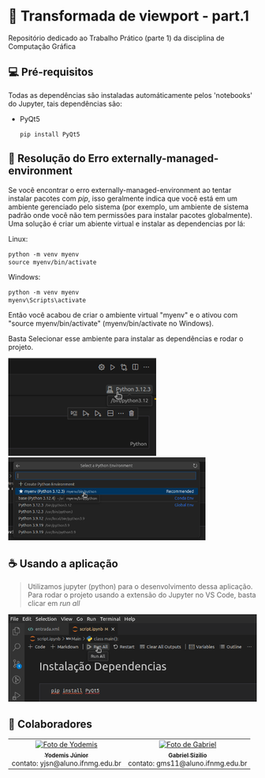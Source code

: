 # 🚀 Transformada de viewport - part.1
Repositório dedicado ao Trabalho Prático (parte 1) da disciplina de Computação Gráfica

## 💻 Pré-requisitos
Todas as dependências são instaladas automáticamente pelos 'notebooks' do Jupyter, tais dependências são:

- PyQt5
  ```
  pip install PyQt5
  ```

## 🚨 Resolução do Erro externally-managed-environment
Se você encontrar o erro externally-managed-environment ao tentar instalar pacotes com *pip*, isso geralmente indica que você está em um ambiente gerenciado pelo sistema (por exemplo, um ambiente de sistema padrão onde você não tem permissões para instalar pacotes globalmente). Uma solução é criar um abiente virtual e instalar as dependencias por lá:

Linux:
```
python -m venv myenv
source myenv/bin/activate
```
Windows:
```
python -m venv myenv
myenv\Scripts\activate
```
Então você acabou de criar o ambiente virtual "myenv" e o ativou com "source myenv/bin/activate" (myenv/bin/activate no Windows). 

Basta Selecionar esse ambiente para instalar as dependências e rodar o projeto.

<img src="./assets//updateEnviromentOption.png" width="300" title="Altera o ambiente"> <img src="./assets//selectNewEnviroment.png" width="400" title="Seleciona o novo ambiente de execução">

## ☕ Usando a aplicação
> Utilizamos jupyter (python) para o desenvolvimento dessa aplicação. Para rodar o projeto usando a extensão do Jupyter no VS Code, basta clicar em *run all*

<img src="./assets//instruction.png" width="600" title="Instruction">


## 🤝 Colaboradores

<table>
  <tr>
    <td align="center">
      <a href="https://github.com/yodemisj" title="Yodemis Junior">
        <img src="https://github.com/yodemisj.png" width="100px;" alt="Foto de Yodemis"/><br>
        <sub>
          <b>Yodemis Júnior</b>
        </sub>
      </a>
      <br>
      contato: yjsn@aluno.ifnmg.edu.br
    </td>
    <td align="center">
      <a href="https://github.com/gabrielsizilio" title="Gabriel Sizilio">
        <img src="https://github.com/gabrielsizilio.png" width="100px;" alt="Foto de Gabriel"/><br>
        <sub>
          <b>Gabriel Sizilio</b>
        </sub>
      </a>
      <br>
      contato: gms11@aluno.ifnmg.edu.br
    </td>
  </tr>
</table>
